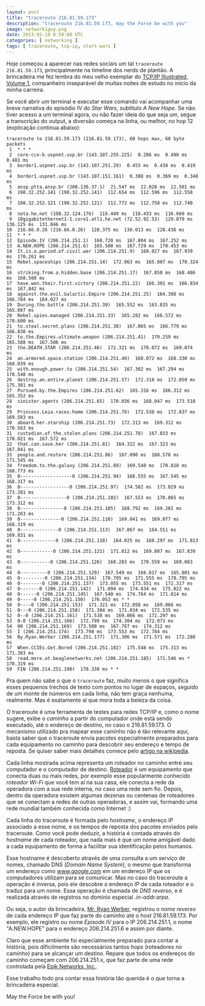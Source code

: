 ```yaml
---           
layout: post
title: "traceroute 216.81.59.173"
description: "traceroute 216.81.59.173, may the Force be with you"
image: network1guy.png
date: 2013-02-10 0:58:00 UTC
categories: [ networking ]
tags: [ traceroute, tcp-ip, start-wars ]
---
```


Hoje começou a aparecer nas redes sociais um tal `traceroute 216.81.59.173`, principalmente na timeline dos nerds de plantão. A brincadeira me fez lembra do meu velho exemplar do [TCP/IP Illustrated, Volume 1](http://books.google.com.br/books/about/Tcp_Ip_Illustrated.html?id=-btNds68w84C&redir_esc=y), companheiro inseparável de muitas noites de estudo no início da minha carreira.

Se você abrir um terminal e executar esse comando vai acompanhar uma breve narrativa do episódio IV do *Star Wars*, subtítulo *A New Hope*. Se não tiver acesso a um terminal agora, ou não fazer ideia do que seja um, segue a transcrição do output, a diversão começa na linha, ou melhor, no hop 12 (explicação continua abaixo):

    traceroute to 216.81.59.173 (216.81.59.173), 60 hops max, 60 byte packets
     1  * * *
     2  core-cce-b.uspnet.usp.br (143.107.255.225)  0.286 ms  0.498 ms  0.481 ms
     3  border1.uspnet.usp.br (143.107.251.29)  0.455 ms  0.438 ms  0.419 ms
     4  border1.uspnet.usp.br (143.107.151.161)  0.388 ms  0.369 ms  0.348 ms
     5  ansp.ptta.ansp.br (200.136.37.1)  21.547 ms  22.028 ms  22.501 ms
     6  198.32.252.141 (198.32.252.141)  112.654 ms  112.596 ms  112.558 ms
     7  198.32.252.121 (198.32.252.121)  112.772 ms  112.758 ms  112.740 ms
     8  nota.he.net (198.32.124.176)  116.449 ms  116.433 ms  116.660 ms
     9  10gigabitethernet1-1.core1.atl1.he.net (72.52.92.53)  129.879 ms  136.125 ms  131.046 ms
    10  216.66.0.26 (216.66.0.26)  128.375 ms  130.013 ms  128.436 ms
    11  * * *
    12  Episode.IV (206.214.251.1)  168.720 ms  167.804 ms  167.252 ms
    13  A.NEW.HOPE (206.214.251.6)  165.508 ms  167.729 ms  170.453 ms
    14  It.is.a.period.of.civil.war (206.214.251.9)  169.027 ms  167.939 ms  170.261 ms
    15  Rebel.spaceships (206.214.251.14)  172.063 ms  165.807 ms  170.324 ms
    16  striking.from.a.hidden.base (206.214.251.17)  167.850 ms  168.486 ms  168.580 ms
    17  have.won.their.first.victory (206.214.251.22)  166.301 ms  166.834 ms  167.842 ms
    18  against.the.evil.Galactic.Empire (206.214.251.25)  164.308 ms  166.784 ms  164.027 ms
    19  During.the.battle (206.214.251.30)  165.552 ms  163.835 ms  165.087 ms
    20  Rebel.spies.managed (206.214.251.33)  165.282 ms  166.572 ms  170.600 ms
    21  to.steal.secret.plans (206.214.251.38)  167.065 ms  166.779 ms  166.830 ms
    22  to.the.Empires.ultimate.weapon (206.214.251.41)  170.259 ms  165.588 ms  167.586 ms
    23  the.DEATH.STAR (206.214.251.46)  172.321 ms  170.072 ms  169.074 ms
    24  an.armored.space.station (206.214.251.49)  168.072 ms  168.330 ms  168.039 ms
    25  with.enough.power.to (206.214.251.54)  167.302 ms  167.294 ms  170.548 ms
    26  destroy.an.entire.planet (206.214.251.57)  172.318 ms  172.059 ms  175.301 ms
    27  Pursued.by.the.Empires (206.214.251.62)  165.316 ms  166.312 ms  165.352 ms
    28  sinister.agents (206.214.251.65)  170.036 ms  168.047 ms  173.518 ms
    29  Princess.Leia.races.home (206.214.251.70)  172.530 ms  172.837 ms  169.583 ms
    30  aboard.her.starship (206.214.251.73)  172.313 ms  169.312 ms  170.563 ms
    31  custodian.of.the.stolen.plans (206.214.251.78)  167.833 ms  170.021 ms  167.572 ms
    32  that.can.save.her (206.214.251.81)  164.322 ms  167.323 ms  167.041 ms
    33  people.and.restore (206.214.251.86)  167.090 ms  168.578 ms  171.545 ms
    34  freedom.to.the.galaxy (206.214.251.89)  169.540 ms  170.818 ms  168.773 ms
    35  0-------------------0 (206.214.251.94)  168.555 ms  167.545 ms  168.317 ms
    36  0------------------0 (206.214.251.97)  174.582 ms  173.029 ms  173.281 ms
    37  0-----------------0 (206.214.251.102)  167.553 ms  170.065 ms  173.312 ms
    38  0----------------0 (206.214.251.105)  168.792 ms  169.281 ms  171.263 ms
    39  0---------------0 (206.214.251.110)  169.041 ms  169.077 ms  168.319 ms
    40  0--------------0 (206.214.251.113)  167.067 ms  164.551 ms  169.831 ms
    41  0-------------0 (206.214.251.118)  164.025 ms  168.297 ms  171.813 ms
    42  0------------0 (206.214.251.121)  171.812 ms  169.807 ms  167.839 ms
    43  0-----------0 (206.214.251.126)  168.283 ms  170.559 ms  169.083 ms
    44  0----------0 (206.214.251.129)  167.549 ms  166.817 ms  165.801 ms
    45  0---------0 (206.214.251.134)  170.795 ms  171.555 ms  178.795 ms
    46  0--------0 (206.214.251.137)  173.055 ms  173.551 ms  172.317 ms
    47  0-------0 (206.214.251.142)  171.094 ms  174.834 ms  175.022 ms
    48  0------0 (206.214.251.145)  167.540 ms  174.764 ms  171.814 ms
    49  0-----0 (206.214.251.150)  176.053 ms * *
    50  0----0 (206.214.251.153)  171.321 ms  172.058 ms  169.066 ms
    51  0---0 (206.214.251.158)  171.304 ms  171.034 ms  172.535 ms
    52  0--0 (206.214.251.161)  171.538 ms  169.066 ms  172.297 ms
    53  0-0 (206.214.251.166)  172.799 ms  174.304 ms  172.073 ms
    54  00 (206.214.251.169)  173.508 ms  167.787 ms  174.312 ms
    55  I (206.214.251.174)  173.798 ms  173.553 ms  172.784 ms
    56  By.Ryan.Werber (206.214.251.177)  171.306 ms  171.571 ms  172.280 ms
    57  When.CCIEs.Get.Bored (206.214.251.182)  175.548 ms  175.313 ms  171.303 ms
    58  read.more.at.beaglenetworks.net (206.214.251.185)  171.546 ms *  170.319 ms
    59  FIN (206.214.251.190)  170.330 ms * *


Pra quem não sabe o que o `traceroute` faz, muito menos o que significa esses pequenos trechos de texto com pontos no lugar de espaços, seguido de um monte de números em cada linha, não tem graça nenhuma, realmente. Mas é exatamente aí que mora toda a beleza da coisa.

O traceroute é uma ferramenta de testes para redes TCP/IP e, como o nome sugere, exibe o *caminho* a partir do computador onde está sendo executado, até o endereço de destino, no caso o 216.81.59.173. O mecanismo utilizado pra mapear esse caminho não é tão relevante aqui, basta saber que o traceroute envia pacotes especialmente preparados para cada equipamento no caminho para descobrir seu endereço e tempo de reposta. Se quiser saber mais detalhes comece pelo [artigo na wikipedia](http://en.wikipedia.org/wiki/Traceroute).

Cada linha mostrada acima representa um roteador no caminho entre seu computador e o computador de destino. [Roteador](http://en.wikipedia.org/wiki/Router_%28computing%29) é um equipamento que conecta duas ou mais redes, por exemplo esse popularmente conhecido *roteador Wi-Fi* que você tem aí na sua casa, ele conecta a rede da operadora com a sua rede interna, no caso uma rede sem fio. Depois, dentro da operadora existem algumas dezenas ou centenas de roteadores que se conectam a redes de outras operadoras, e assim vai, formando uma rede mundial também conhecida como Internet :)

Cada linha do traceroute é formada pelo *hostname*, o endereço IP associado a esse nome, e os tempos de reposta dos pacotes enviados pelo traceroute. Como você pode deduzir, a história é contada através do *hostname* de cada roteador, que nada mais é que um nome amigável dado a cada equipamento de forma a facilitar sua identificação pelos humanos.

Esse hostname é descoberto através de uma consulta a um serviço de nomes, chamado DNS (*Domain Name System*), o mesmo que transforma um endereço como *www.google.com* em um endereço IP que os computadores utilizam para se comunicar. Mas no caso do traceroute a operação é inversa, pois ele descobre o endereço IP de cada roteador e o traduz para um nome. Essa operação é chamada de *DNS reverso*, e é realizada através de registros no domínio especial *.in-addr.arpa*.

Ou seja, o autor da brincadeira, [Mr. Ryan Werber](http://www.linkedin.com/in/rwerber), registrou o *nome reverso* de cada endereço IP que faz parte do caminho até o host 216.81.59.173. Por exemplo, ele registro ou nome *Episode.IV* para o IP 206.214.251.1, o nome "A.NEW.HOPE" para o endereço 206.214.251.6 e assim por diante.

Claro que esse ambiente foi especialmente preparado para contar a história, pois dificilmente são necessários tantos *hops* (roteadores no caminho) para se alcançar um destino. Repare que todos os endereços do caminho começam com 206.214.251.x, que faz parte de uma rede controlada pela [Epik Networks, Inc.](http://www.epiknetworks.com/).

Esse trabalho todo pra contar essa história tão querida é o que torna a brincadeira especial.

May the Force be with you!
